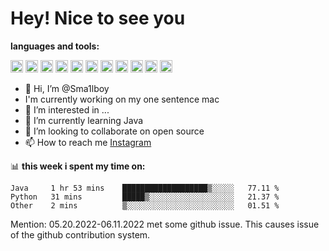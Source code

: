 # **Hey! Nice to see you**

**languages and tools:**  

<code><img height="20" src="https://cdn.iconscout.com/icon/free/png-256/java-60-1174953.png"></code>
<code><img height="20" src="https://cdn.iconscout.com/icon/free/png-256/javascript-2038874-1720087.png"></code>
<code><img height="20" src="https://cdn.iconscout.com/icon/free/png-256/css-37-226088.png"></code>
<code><img height="20" src="https://cdn-icons-png.flaticon.com/512/919/919827.png"></code>
<code><img height="20" src="https://upload.wikimedia.org/wikipedia/commons/thumb/9/9c/IntelliJ_IDEA_Icon.svg/2048px-IntelliJ_IDEA_Icon.svg.png"></code>
<code><img height="20" src="https://upload.wikimedia.org/wikipedia/commons/thumb/9/9a/Visual_Studio_Code_1.35_icon.svg/2048px-Visual_Studio_Code_1.35_icon.svg.png"></code>
<code><img height="20" src="https://cdn.iconscout.com/icon/free/png-256/node-js-1174925.png"></code>
<code><img height="20" src="https://www.pinclipart.com/picdir/middle/336-3363961_spring-boot-cloud-microservices-clipart.png"></code>
<code><img height="20" src="https://upload.wikimedia.org/wikipedia/en/0/0c/Xcode_icon.png"></code>
<code><img height="20" src="https://cdn4.iconfinder.com/data/icons/logos-3/504/Swift-2-512.png"></code>
<code><img height="20" src="https://cdn-icons-png.flaticon.com/512/174/174836.png"></code>


- 👋 Hi, I’m @Sma1lboy
- I'm currently working on my one sentence mac
- 👀 I’m interested in ...
- 🌱 I’m currently learning Java
- 💞️ I’m looking to collaborate on open source
- 📫 How to reach me [Instagram](https://www.instagram.com/sma1lboy/)

📊 **this week i spent my time on:**
<!--START_SECTION:waka-->

```text
Java     1 hr 53 mins    ███████████████████▒░░░░░   77.11 %
Python   31 mins         █████▒░░░░░░░░░░░░░░░░░░░   21.37 %
Other    2 mins          ▒░░░░░░░░░░░░░░░░░░░░░░░░   01.51 %
```

<!--END_SECTION:waka-->

Mention: 05.20.2022-06.11.2022 met some github issue. This causes issue of the github contribution system.




